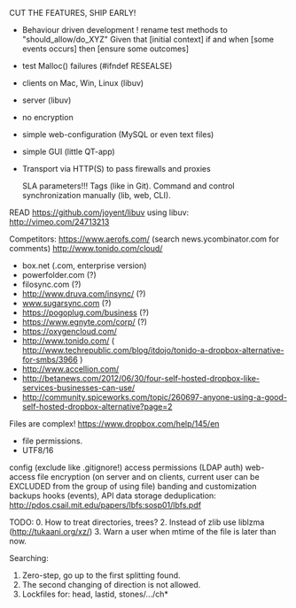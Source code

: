CUT THE FEATURES, SHIP EARLY!
 * Behaviour driven development
	! rename test methods to "should_allow/do_XYZ"
	Given that [initial context]
	if and when [some events occurs]
	then [ensure some outcomes]

 * test Malloc() failures (#ifndef RESEALSE)
 * clients on Mac, Win, Linux (libuv)
 * server (libuv)
 * no encryption
 * simple web-configuration (MySQL or even text files)
 * simple GUI (little QT-app)
 * Transport via HTTP(S) to pass firewalls and proxies


	SLA parameters!!!
	Tags (like in Git).
	Command and control synchronization manually (lib, web, CLI).

READ
  https://github.com/joyent/libuv
  using libuv: http://vimeo.com/24713213

Competitors:
 https://www.aerofs.com/	(search news.ycombinator.com for comments)
 http://www.tonido.com/cloud/

 * box.net (.com, enterprise version)
 * powerfolder.com (?)
 * filosync.com (?)
 * http://www.druva.com/insync/  (?)
 * www.sugarsync.com (?)
 * https://pogoplug.com/business (?)
 * https://www.egnyte.com/corp/ (?)
 * https://oxygencloud.com/
 * http://www.tonido.com/ ( http://www.techrepublic.com/blog/itdojo/tonido-a-dropbox-alternative-for-smbs/3966 )
 * http://www.accellion.com/
 * http://betanews.com/2012/06/30/four-self-hosted-dropbox-like-services-businesses-can-use/
 * http://community.spiceworks.com/topic/260697-anyone-using-a-good-self-hosted-dropbox-alternative?page=2

Files are complex!
https://www.dropbox.com/help/145/en
+ file permissions.
+ UTF8/16

config (exclude like .gitignore!)
access permissions (LDAP auth)
web-access
file encryption (on server and on clients, current user can be EXCLUDED from the group of using file)
banding and customization
backups
hooks (events), API
data storage deduplication: http://pdos.csail.mit.edu/papers/lbfs:sosp01/lbfs.pdf

TODO:
0. How to treat directories, trees?
2. Instead of zlib use liblzma (http://tukaani.org/xz/)
3. Warn a user when mtime of the file is later than now.

Searching:
1. Zero-step, go up to the first splitting found.
2. The second changing of direction is not allowed.
3. Lockfiles for: head, lastid, stones/.../ch*

